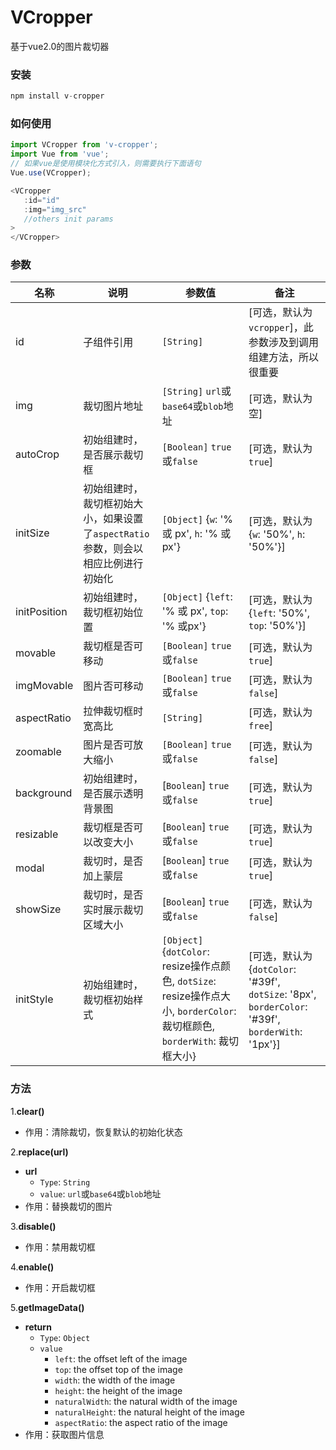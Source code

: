 # VCropper
基于vue2.0的图片裁切器

### 安装
```javascript
npm install v-cropper
```
### 如何使用
```javascript
import VCropper from 'v-cropper';
import Vue from 'vue';
// 如果vue是使用模块化方式引入，则需要执行下面语句
Vue.use(VCropper);

<VCropper
   :id="id"
   :img="img_src"
   //others init params
>
</VCropper>
```
### 参数
名称 | 说明 | 参数值 | 备注
--- | ----| ------| ----
id | 子组件引用 | `[String]`  | [可选，默认为`vcropper`]，此参数涉及到调用组建方法，所以很重要
img | 裁切图片地址 | `[String]` `url`或`base64`或`blob`地址 | [可选，默认为空]
autoCrop | 初始组建时，是否展示裁切框 | `[Boolean]` `true`或`false` | [可选，默认为`true`]
initSize | 初始组建时，裁切框初始大小，如果设置了`aspectRatio`参数，则会以相应比例进行初始化| `[Object]` {`w`: '% 或 px', `h`: '% 或 px'} | [可选，默认为{`w`: '50%', `h`: '50%'}]
initPosition | 初始组建时，裁切框初始位置 | `[Object]` {`left`: '% 或 px', `top`: '% 或px'} | [可选，默认为{`left`: '50%', `top`: '50%'}]
movable | 裁切框是否可移动 | `[Boolean]` `true`或`false` | [可选，默认为`true`]
imgMovable | 图片否可移动 | `[Boolean]` `true`或`false` | [可选，默认为`false`]
aspectRatio | 拉伸裁切框时宽高比 | `[String]` | [可选，默认为`free`]
zoomable | 图片是否可放大缩小 | `[Boolean]` `true`或`false` | [可选，默认为`false`]
background | 初始组建时，是否展示透明背景图 | [`Boolean`] `true`或`false` | [可选，默认为`true`]
resizable | 裁切框是否可以改变大小 | [`Boolean`] `true`或`false` | [可选，默认为`true`]
modal | 裁切时，是否加上蒙层| [`Boolean`] `true`或`false` | [可选，默认为`true`]
showSize | 裁切时，是否实时展示裁切区域大小| [`Boolean`] `true`或`false` | [可选，默认为`false`]
initStyle | 初始组建时，裁切框初始样式| `[Object]` {`dotColor`: resize操作点颜色, `dotSize`: resize操作点大小, `borderColor`: 裁切框颜色, `borderWith`: 裁切框大小} | [可选，默认为{`dotColor`: '#39f', `dotSize`: '8px', `borderColor`: '#39f', `borderWith`: '1px'}]
### 方法
1.**clear()**
   
  * 作用：清除裁切，恢复默认的初始化状态

2.**replace(url)**
  * **url**
    - `Type`: `String`
    - `value`: `url`或`base64`或`blob`地址
  * 作用：替换裁切的图片

3.**disable()**
   
  * 作用：禁用裁切框

4.**enable()**
   
  * 作用：开启裁切框

5.**getImageData()**
  * **return**
    - `Type`: `Object`
    - `value`
      - `left`: the offset left of the image
      - `top`: the offset top of the image
      - `width`: the width of the image
      - `height`: the height of the image
      - `naturalWidth`: the natural width of the image
      - `naturalHeight`: the natural height of the image
      - `aspectRatio`: the aspect ratio of the image
  * 作用：获取图片信息
